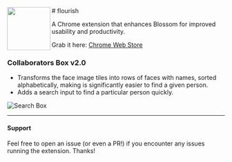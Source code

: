 <img align="left" height="100" src="http://i.imgur.com/dwGANBc.png">
# flourish

A Chrome extension that enhances Blossom for improved usability and productivity.

Grab it here: [Chrome Web Store](https://chrome.google.com/webstore/detail/flourish/idakjmhehgdoppgbejfccgcdlcpbknfo)

### Collaborators Box v2.0
- Transforms the face image tiles into rows of faces with names, sorted alphabetically, making is significantly easier to find a given person.
- Adds a search input to find a particular person quickly.

![Search Box](https://cloud.githubusercontent.com/assets/844249/10051405/3c6768fc-61ef-11e5-94fe-9aa2f13253f0.png)

---

#### Support
Feel free to open an issue (or even a PR!) if you encounter any issues running the extension. Thanks!

